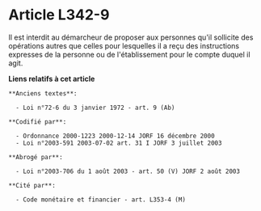 # Article L342-9

Il est interdit au démarcheur de proposer aux personnes qu'il sollicite des opérations autres que celles pour lesquelles il a
reçu des instructions expresses de la personne ou de l'établissement pour le compte duquel il agit.

**Liens relatifs à cet article**

	**Anciens textes**:

	  - Loi n°72-6 du 3 janvier 1972 - art. 9 (Ab)

	**Codifié par**:

	  - Ordonnance 2000-1223 2000-12-14 JORF 16 décembre 2000
	  - Loi n°2003-591 2003-07-02 art. 31 I JORF 3 juillet 2003

	**Abrogé par**:

	  - Loi n°2003-706 du 1 août 2003 - art. 50 (V) JORF 2 août 2003

	**Cité par**:

	  - Code monétaire et financier - art. L353-4 (M)
